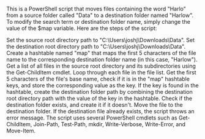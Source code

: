 This is a PowerShell script that moves files containing the word "Harlo" from a source folder called "Data" to a destination folder named "Harlow". To modify the search term or destination folder name, simply change the value of the $map variable. Here are the steps of the script:

Set the source root directory path to "C:\Users\joshj\Downloads\Data".
Set the destination root directory path to "C:\Users\joshj\Downloads\Data".
Create a hashtable named "map" that maps the first 5 characters of the file name to the corresponding destination folder name (in this case, "Harlow").
Get a list of all files in the source root directory and its subdirectories using the Get-ChildItem cmdlet.
Loop through each file in the file list.
Get the first 5 characters of the file's base name, check if it is in the "map" hashtable keys, and store the corresponding value as the key.
If the key is found in the hashtable, create the destination folder path by combining the destination root directory path with the value of the key in the hashtable.
Check if the destination folder exists, and create it if it doesn't.
Move the file to the destination folder. If the destination file already exists, the script throws an error message.
The script uses several PowerShell cmdlets such as Get-ChildItem, Join-Path, Test-Path, mkdir, Write-Verbose, Write-Error, and Move-Item.
